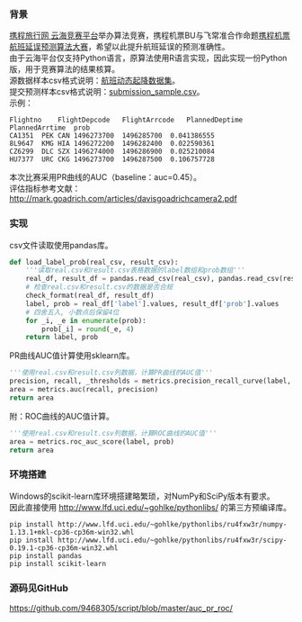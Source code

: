 ### 背景  
[携程旅行网 云海竞赛平台](https://yunhai.ctrip.com)举办算法竞赛，携程机票BU与飞常准合作命题[携程机票航班延误预测算法大赛](https://yunhai.ctrip.com/Games/11)，希望以此提升航班延误的预测准确性。  
由于云海平台仅支持Python语言，原算法使用R语言实现，因此实现一份Python版，用于竞赛算法的结果核算。  
源数据样本csv格式说明：[航班动态起降数据集](https://www.kesci.com/apps/home/dataset/59793a5a0d84640e9b2fedd3)。  
提交预测样本csv格式说明：[submission_sample.csv](http://ofy9izzlw.bkt.clouddn.com/ctrip_fligtht/submission_sample.csv)。  
示例：  
```
Flightno	FlightDepcode	FlightArrcode	PlannedDeptime	PlannedArrtime	prob
CA1351	PEK	CAN	1496273700	1496285700	0.041386555
8L9647	KMG	HIA	1496272200	1496282400	0.022590361
CZ6299	DLC	SZX	1496274000	1496286900	0.025210084
HU7377	URC	CKG	1496273700	1496287500	0.106757728
```
本次比赛采用PR曲线的AUC（baseline：auc=0.45）。  
评估指标参考文献：http://mark.goadrich.com/articles/davisgoadrichcamera2.pdf  
  
### 实现
csv文件读取使用pandas库。  
```Python
def load_label_prob(real_csv, result_csv):
    '''读取real.csv和result.csv表格数据的label数组和prob数组'''
    real_df, result_df = pandas.read_csv(real_csv), pandas.read_csv(result_csv)
    # 检查real.csv和result.csv的数据是否合规
    check_format(real_df, result_df)
    label, prob = real_df['label'].values, result_df['prob'].values
    # 四舍五入, 小数点后保留4位
    for _i, _e in enumerate(prob):
        prob[_i] = round(_e, 4)
    return label, prob
```
PR曲线AUC值计算使用sklearn库。  
```Python
'''使用real.csv和result.csv列数据，计算PR曲线的AUC值'''
precision, recall, _thresholds = metrics.precision_recall_curve(label, prob)
area = metrics.auc(recall, precision)
return area
```

附：ROC曲线的AUC值计算。
```Python
'''使用real.csv和result.csv列数据，计算ROC曲线的AUC值'''
area = metrics.roc_auc_score(label, prob)
return area
```

### 环境搭建
Windows的scikit-learn库环境搭建略繁琐，对NumPy和SciPy版本有要求。  
因此直接使用 http://www.lfd.uci.edu/~gohlke/pythonlibs/ 的第三方预编译库。  
```
pip install http://www.lfd.uci.edu/~gohlke/pythonlibs/ru4fxw3r/numpy-1.13.1+mkl-cp36-cp36m-win32.whl
pip install http://www.lfd.uci.edu/~gohlke/pythonlibs/ru4fxw3r/scipy-0.19.1-cp36-cp36m-win32.whl
pip install pandas
pip install scikit-learn
```

### 源码见GitHub
https://github.com/9468305/script/blob/master/auc_pr_roc/
